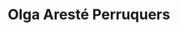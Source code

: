 ---
title: "Olga Aresté Perruquers"
url: /lhospitalet-de-llobregat/olga-areste-perruquers/
shop: peluquería
---